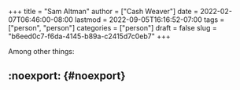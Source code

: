 +++
title = "Sam Altman"
author = ["Cash Weaver"]
date = 2022-02-07T06:46:00-08:00
lastmod = 2022-09-05T16:16:52-07:00
tags = ["person", "person"]
categories = ["person"]
draft = false
slug = "b6eed0c7-f6da-4145-b89a-c2415d7c0eb7"
+++

Among other things:


## :noexport: {#noexport}
